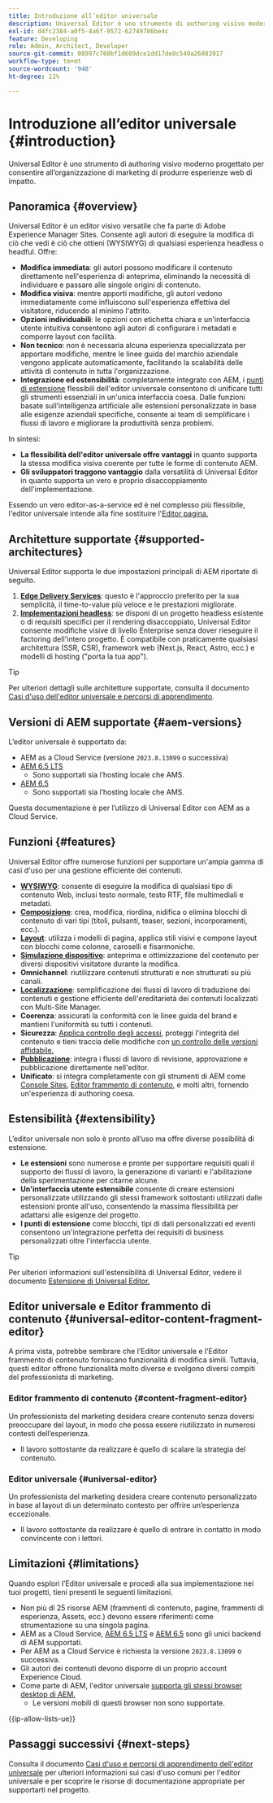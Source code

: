 ```yaml
---
title: Introduzione all’editor universale
description: Universal Editor è uno strumento di authoring visivo moderno progettato per consentire all’organizzazione di marketing di produrre esperienze web di impatto.
exl-id: d4fc2384-a0f5-4a6f-9572-62749786be4c
feature: Developing
role: Admin, Architect, Developer
source-git-commit: 08997c760bf1d609dce1dd17de0c549a26083917
workflow-type: tm+mt
source-wordcount: '948'
ht-degree: 11%

---
```



# Introduzione all’editor universale {#introduction}

Universal Editor è uno strumento di authoring visivo moderno progettato per consentire all’organizzazione di marketing di produrre esperienze web di impatto.

## Panoramica {#overview}

Universal Editor è un editor visivo versatile che fa parte di Adobe Experience Manager Sites. Consente agli autori di eseguire la modifica di ciò che vedi è ciò che ottieni (WYSIWYG) di qualsiasi esperienza headless o headful. Offre:

* **Modifica immediata**: gli autori possono modificare il contenuto direttamente nell&#39;esperienza di anteprima, eliminando la necessità di individuare e passare alle singole origini di contenuto.
* **Modifica visiva**: mentre apporti modifiche, gli autori vedono immediatamente come influiscono sull&#39;esperienza effettiva del visitatore, riducendo al minimo l&#39;attrito.
* **Opzioni individuabili**: le opzioni con etichetta chiara e un&#39;interfaccia utente intuitiva consentono agli autori di configurare i metadati e comporre layout con facilità.
* **Non tecnico**: non è necessaria alcuna esperienza specializzata per apportare modifiche, mentre le linee guida del marchio aziendale vengono applicate automaticamente, facilitando la scalabilità delle attività di contenuto in tutta l&#39;organizzazione.
* **Integrazione ed estensibilità**: completamente integrato con AEM, i [punti di estensione](#extensibility) flessibili dell&#39;editor universale consentono di unificare tutti gli strumenti essenziali in un&#39;unica interfaccia coesa. Dalle funzioni basate sull’intelligenza artificiale alle estensioni personalizzate in base alle esigenze aziendali specifiche, consente ai team di semplificare i flussi di lavoro e migliorare la produttività senza problemi.

In sintesi:

* **La flessibilità dell&#39;editor universale offre vantaggi** in quanto supporta la stessa modifica visiva coerente per tutte le forme di contenuto AEM.
* **Gli sviluppatori traggono vantaggio** dalla versatilità di Universal Editor in quanto supporta un vero e proprio disaccoppiamento dell&#39;implementazione.

Essendo un vero editor-as-a-service ed è nel complesso più flessibile, l&#39;editor universale intende alla fine sostituire l&#39;[Editor pagina.](/help/sites-cloud/authoring/page-editor/introduction.md)

## Architetture supportate {#supported-architectures}

Universal Editor supporta le due impostazioni principali di AEM riportate di seguito.

1. **[Edge Delivery Services](/help/edge/overview.md)**: questo è l&#39;approccio preferito per la sua semplicità, il time-to-value più veloce e le prestazioni migliorate.
1. **[Implementazioni headless](/help/headless/introduction.md)**: se disponi di un progetto headless esistente o di requisiti specifici per il rendering disaccoppiato, Universal Editor consente modifiche visive di livello Enterprise senza dover rieseguire il factoring dell&#39;intero progetto. È compatibile con praticamente qualsiasi architettura (SSR, CSR), framework web (Next.js, React, Astro, ecc.) e modelli di hosting (&quot;porta la tua app&quot;).

>[!TIP]
>
>Per ulteriori dettagli sulle architetture supportate, consulta il documento [Casi d&#39;uso dell&#39;editor universale e percorsi di apprendimento](/help/implementing/universal-editor/use-cases.md).

## Versioni di AEM supportate {#aem-versions}

L’editor universale è supportato da:

* AEM as a Cloud Service (versione `2023.8.13099` o successiva)
* [AEM 6.5 LTS](https://experienceleague.adobe.com/en/docs/experience-manager-65-lts/content/implementing/developing/headless/universal-editor/introduction)
   * Sono supportati sia l’hosting locale che AMS.
* [AEM 6.5](https://experienceleague.adobe.com/it/docs/experience-manager-65/content/implementing/developing/headless/universal-editor/introduction)
   * Sono supportati sia l’hosting locale che AMS.

Questa documentazione è per l’utilizzo di Universal Editor con AEM as a Cloud Service.

## Funzioni {#features}

Universal Editor offre numerose funzioni per supportare un&#39;ampia gamma di casi d&#39;uso per una gestione efficiente dei contenuti.

* **[WYSIWYG](/help/sites-cloud/authoring/universal-editor/authoring.md)**: consente di eseguire la modifica di qualsiasi tipo di contenuto Web, inclusi testo normale, testo RTF, file multimediali e metadati.
* **[Composizione](/help/sites-cloud/authoring/universal-editor/authoring.md#editing-content)**: crea, modifica, riordina, nidifica o elimina blocchi di contenuto di vari tipi (titoli, pulsanti, teaser, sezioni, incorporamenti, ecc.).
* **[Layout](/help/sites-cloud/authoring/universal-editor/templates.md)**: utilizza i modelli di pagina, applica stili visivi e compone layout con blocchi come colonne, caroselli e fisarmoniche.
* **[Simulazione dispositivo](/help/sites-cloud/authoring/universal-editor/navigation.md#emulator)**: anteprima e ottimizzazione del contenuto per diversi dispositivi visitatore durante la modifica.
* **Omnichannel**: riutilizzare contenuti strutturati e non strutturati su più canali.
* **[Localizzazione](/help/sites-cloud/authoring/universal-editor/inheritance.md)**: semplificazione dei flussi di lavoro di traduzione dei contenuti e gestione efficiente dell&#39;ereditarietà dei contenuti localizzati con Multi-Site Manager.
* **Coerenza**: assicurati la conformità con le linee guida del brand e mantieni l&#39;uniformità su tutti i contenuti.
* **Sicurezza**: [Applica controllo degli accessi](/help/implementing/universal-editor/authentication.md), proteggi l&#39;integrità del contenuto e tieni traccia delle modifiche con [un controllo delle versioni affidabile.](/help/sites-cloud/authoring/sites-console/page-versions.md)
* **[Pubblicazione](/help/sites-cloud/authoring/universal-editor/publishing.md)**: integra i flussi di lavoro di revisione, approvazione e pubblicazione direttamente nell&#39;editor.
* **Unificato**: si integra completamente con gli strumenti di AEM come [Console Sites,](/help/sites-cloud/authoring/sites-console/introduction.md) [Editor frammento di contenuto,](/help/sites-cloud/administering/content-fragments/overview.md) e molti altri, fornendo un&#39;esperienza di authoring coesa.

## Estensibilità {#extensibility}

L’editor universale non solo è pronto all’uso ma offre diverse possibilità di estensione.

* **Le estensioni** sono numerose e pronte per supportare requisiti quali il supporto dei flussi di lavoro, la generazione di varianti e l&#39;abilitazione della sperimentazione per citarne alcune.
* **Un&#39;interfaccia utente estensibile** consente di creare estensioni personalizzate utilizzando gli stessi framework sottostanti utilizzati dalle estensioni pronte all&#39;uso, consentendo la massima flessibilità per adattarsi alle esigenze del progetto.
* **I punti di estensione** come blocchi, tipi di dati personalizzati ed eventi consentono un&#39;integrazione perfetta dei requisiti di business personalizzati oltre l&#39;interfaccia utente.

>[!TIP]
>
>Per ulteriori informazioni sull&#39;estensibilità di Universal Editor, vedere il documento [Estensione di Universal Editor.](/help/implementing/universal-editor/extending.md)

## Editor universale e Editor frammento di contenuto {#universal-editor-content-fragment-editor}

A prima vista, potrebbe sembrare che l’Editor universale e l’Editor frammento di contenuto forniscano funzionalità di modifica simili. Tuttavia, questi editor offrono funzionalità molto diverse e svolgono diversi compiti del professionista di marketing.

### Editor frammento di contenuto {#content-fragment-editor}

Un professionista del marketing desidera creare contenuto senza doversi preoccupare del layout, in modo che possa essere riutilizzato in numerosi contesti dell’esperienza.

* Il lavoro sottostante da realizzare è quello di scalare la strategia del contenuto.

### Editor universale {#universal-editor}

Un professionista del marketing desidera creare contenuto personalizzato in base al layout di un determinato contesto per offrire un’esperienza eccezionale.

* Il lavoro sottostante da realizzare è quello di entrare in contatto in modo convincente con i lettori.

## Limitazioni {#limitations}

Quando esplori l’Editor universale e procedi alla sua implementazione nei tuoi progetti, tieni presenti le seguenti limitazioni.

* Non più di 25 risorse AEM (frammenti di contenuto, pagine, frammenti di esperienza, Assets, ecc.) devono essere riferimenti come strumentazione su una singola pagina.
* AEM as a Cloud Service, [AEM 6.5 LTS](https://experienceleague.adobe.com/en/docs/experience-manager-65-lts/content/implementing/developing/headless/universal-editor/introduction) e [AEM 6.5](https://experienceleague.adobe.com/it/docs/experience-manager-65/content/implementing/developing/headless/universal-editor/introduction) sono gli unici backend di AEM supportati.
* Per AEM as a Cloud Service è richiesta la versione `2023.8.13099` o successiva.
* Gli autori dei contenuti devono disporre di un proprio account Experience Cloud.
* Come parte di AEM, l&#39;editor universale [supporta gli stessi browser desktop di AEM.](/help/overview/supported-platforms.md)
   * Le versioni mobili di questi browser non sono supportate.

{{ip-allow-lists-ue}}

## Passaggi successivi {#next-steps}

Consulta il documento [Casi d&#39;uso e percorsi di apprendimento dell&#39;editor universale](/help/implementing/universal-editor/use-cases.md) per ulteriori informazioni sui casi d&#39;uso comuni per l&#39;editor universale e per scoprire le risorse di documentazione appropriate per supportarti nel progetto.
